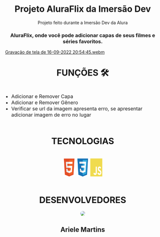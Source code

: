 <h1 align="center">Projeto AluraFlix da Imersão Dev</h1>

<p align="center">Projeto feito durante a Imersão Dev da Alura</p>

<h3 align="center">AluraFlix, onde você pode adicionar capas de seus filmes e séries favoritos.</h3>

[Gravação de tela de 16-09-2022 20:54:45.webm](https://user-images.githubusercontent.com/83427685/190831773-f20ca962-7bbf-4426-80d2-dfbde4137a76.webm)

<h1 align="center">FUNÇÕES 🛠 </h1>
<ul style="padding:20px; font-size:16px">
    <li>Adicionar e Remover Capa</li>
    <li>Adicionar e Remover Gênero</li>
    <li>Verificar se url da imagem apresenta erro, se apresentar adicionar imagem de erro no lugar</li>
</ul>

<h1 align="center">TECNOLOGIAS</h1>
<div align="center" style="padding:20px;">
    <img align="center" alt="ari-html5" height='60' width='40' src="https://raw.githubusercontent.com/devicons/devicon/master/icons/html5/html5-original.svg">
    <img align="center" alt="ari-css3" height='60' width='40' src="https://raw.githubusercontent.com/devicons/devicon/master/icons/css3/css3-original.svg">
    <img align="center" alt="ari-js" height='60' width='40' src="https://raw.githubusercontent.com/devicons/devicon/master/icons/javascript/javascript-plain.svg">
</div>

<h1 align="center">DESENVOLVEDORES</h1>
<div align="center">
    <img style="border-radius: 50%" height="200em" src="https://github.com/ArieleMartins.png">
    <h2 >Ariele Martins</h2>
</div>

